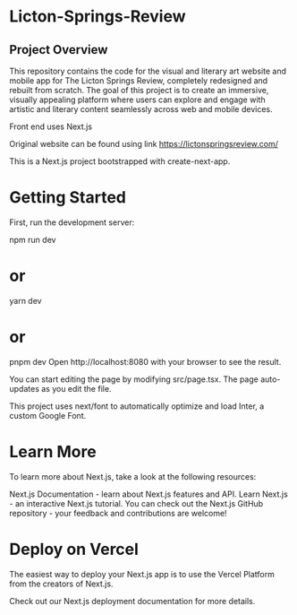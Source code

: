 # Licton-Springs-Review
## Project Overview
This repository contains the code for the visual and literary art website and mobile app for The Licton Springs Review, completely redesigned and rebuilt from scratch. The goal of this project is to create an immersive, visually appealing platform where users can explore and engage with artistic and literary content seamlessly across web and mobile devices.


Front end uses Next.js

 Original website can be found using link 
 https://lictonspringsreview.com/

This is a Next.js project bootstrapped with create-next-app.

# Getting Started
First, run the development server:

npm run dev
# or
yarn dev
# or
pnpm dev
Open http://localhost:8080 with your browser to see the result.

You can start editing the page by modifying src/page.tsx. The page auto-updates as you edit the file.

This project uses next/font to automatically optimize and load Inter, a custom Google Font.

# Learn More
To learn more about Next.js, take a look at the following resources:

Next.js Documentation - learn about Next.js features and API.
Learn Next.js - an interactive Next.js tutorial.
You can check out the Next.js GitHub repository - your feedback and contributions are welcome!

# Deploy on Vercel
The easiest way to deploy your Next.js app is to use the Vercel Platform from the creators of Next.js.

Check out our Next.js deployment documentation for more details.